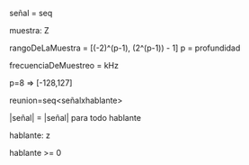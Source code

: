 señal = seq<muestra>

muestra: Z

rangoDeLaMuestra = [(-2)^(p-1), (2^(p-1)) - 1]
p = profundidad

frecuenciaDeMuestreo = kHz

p=8 => [-128,127]

reunion=seq<señalxhablante>

|señal| = |señal| para todo hablante

hablante: z

hablante >= 0



